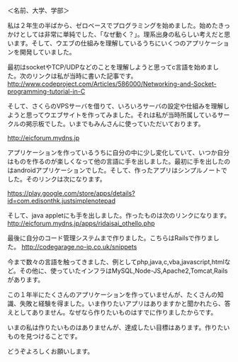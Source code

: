 ＜名前、大学、学部＞

私は２年生の半ばから、ゼロベースでプログラミングを始めました。始めたきっかけとしては非常に単純でした、「なぜ動く？」。理系出身の私らしい考えだと思います。そして、ウエブの仕組みを理解しているうちにいくつのアプリケーションを開発していました。

最初はsocketやTCP/UDPなどのことを理解しようと思ってc言語を始めました。次のリンクは私が当時に書いた記事です。
http://www.codeproject.com/Articles/586000/Networking-and-Socket-programming-tutorial-in-C

そして、さくらのVPSサーバを借りて、いろいろサーバの設定や仕組みを理解しようと思ってウエブサイトを作ってみました。それは私が当時所属しているサークルの掲示板でした。いまでもみんさんに使っていただいております。

http://eicforum.mydns.jp

アプリケーションを作っているうちに自分の中に少し変化していて、いつか自分はものを作るのが楽しくなって他の言語に手を出しました。最初に手を出したのはandroidアプリケーションでした。そして、作ったアプリはシンプルノートでした。そのリンクは次になります。

https://play.google.com/store/apps/details?id=com.edisonthk.justsimplenotepad

そして、java appletにも手を出しました。作ったものは次のリンクになります。
http://eicforum.mydns.jp/apps/ridaisai_othello.php

最後に自分のコード管理システムまで作りました。こちらはRailsで作りました。
http://codegarage.no-ip.co.uk/snippets


今まで数々の言語を触ってきました、例としてphp,java,c,vba,javascript,htmlなど。その他に、使っていたインフラはMySQL,Node-JS,Apache2,Tomcat,Railsがあります。


この１年半にたくさんのアプリケーションを作っていませんが、たくさんの知識、失敗と経験を得ました。いま作りたいアプリはありますかと聞かれたら、答えとしてありません。なぜなら作りたいものはすでに作りましたからです。

いまの私は作りたいものはありませんが、達成したい目標はあります。作りたいものを見つけることです。

どうぞよろしくお願いします。